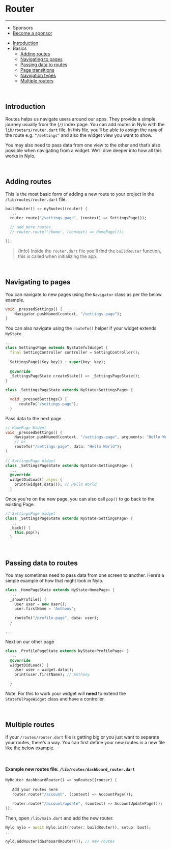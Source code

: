 # Router

---

- <span class="text-grey">Sponsors</span>
- [Become a sponsor](https://nylo.dev/contributions)

<a name="section-1"></a>
- [Introduction](#introduction "Introduction")
- Basics
  - [Adding routes](#adding-routes "Adding routes")
  - [Navigating to pages](#navigating-to-pages "Navigating to pages")
  - [Passing data to routes](#passing-data-to-routes "Passing data to routes")
  - [Page transitions](#page-transitions "Page transitions")
  - [Navigation types](#navigation-types "Navigation types")
  - [Multiple routers](#add-multiple-routers "Multiple routers")


<a name="introduction"></a>
<br>
## Introduction

Routes helps us navigate users around our apps. They provide a simple journey usually from the (`/`) index page. You can add routes in Nylo with the `lib/routers/router.dart` file. In this file, you’ll be able to assign the `name` of the route e.g. `“/settings”` and also the widget view you want to show.

You may also need to pass data from one view to the other and that’s also possible when navigating from a widget. We’ll dive deeper into how all this works in Nylo. 

<a name="adding-routes"></a>
<br>

## Adding routes

This is the most basic form of adding a new route to your project in the `/lib/routes/router.dart` file.

``` dart
buildRouter() => nyRoutes((router) {
  ...
  router.route("/settings-page", (context) => SettingsPage());

  // add more routes
  // router.route('/home', (context) => HomePage());

});
```

> {info} Inside the `router.dart` file you'll find the `buildRouter` function, this is called when initializing the app.

<a name="navigating-to-pages"></a>
<br>

## Navigating to pages

You can navigate to new pages using the `Navigator` class as per the below example.

``` dart
void _pressedSettings() {
    Navigator.pushNamed(context, "/settings-page");
}
```

You can also navigate using the `routeTo()` helper if your widget extends `NyState`.

``` dart
...
class SettingsPage extends NyStatefulWidget {
  final SettingController controller = SettingController();
  
  SettingsPage({Key key}) : super(key: key);
  
  @override
  _SettingsPageState createState() => _SettingsPageState();
}

class _SettingsPageState extends NyState<SettingsPage> {

  void _pressedSettings() {
      routeTo("/settings-page");
  }
```

Pass data to the next page.
``` dart
// HomePage Widget
void _pressedSettings() {
    Navigator.pushNamed(context, "/settings-page", arguments: "Hello World");
    // or
    routeTo("/settings-page", data: "Hello World");
}
...
// SettingsPage Widget
class _SettingsPageState extends NyState<SettingsPage> {
  ...
  @override
  widgetDidLoad() async {
    print(widget.data()); // Hello World
  }
```

Once you're on the new page, you can also call `pop()` to go back to the existing Page.
``` dart
// SettingsPage Widget
class _SettingsPageState extends NyState<SettingsPage> {
  ...
  _back() {
    this.pop();
  }
```

<a name="passing-data-to-routes"></a>
<br>

## Passing data to routes

You may sometimes need to pass data from one screen to another. Here’s a simple example of how that might look in Nylo.

``` dart
class _HomePageState extends NyState<HomePage> {
  ...
  _showProfile() {
    User user = new User();
    user.firstName = 'Anthony';

    routeTo("/profile-page", data: user);
  }

...
```

Next on our other page

``` dart 
class _ProfilePageState extends NyState<ProfilePage> {
  ...
  @override
  widgetDidLoad() {
    User user = widget.data();
    print(user.firstName); // Anthony

  }
```

Note: For this to work your widget will **need** to extend the `StatefulPageWidget` class and have a controller.

<a name="add-multiple-routers"></a>
<br>

## Multiple routes

If your `/routes/router.dart` file is getting big or you just want to separate your routes, there's a way. You can first define your new routes in a new file like the below example.

<br>

#### Example new routes file: `/lib/routes/dashboard_router.dart`

``` dart 
NyRouter dashboardRouter() => nyRoutes((router) {
   
   Add your routes here
   router.route("/account", (context) => AccountPage());
   
   router.route("/account/update", (context) => AccountUpdatePage());
});
```

Then, open `/lib/main.dart` and add the new router.

``` dart
Nylo nylo = await Nylo.init(router: buildRouter(), setup: boot);
...

nylo.addRouter(dashboardRouter()); // new routes
```
